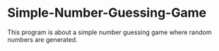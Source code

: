 # Simple-Number-Guessing-Game
This program is about a simple number guessing game where random numbers are generated.
